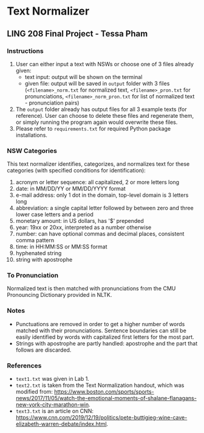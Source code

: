 # Text Normalizer
## LING 208 Final Project - Tessa Pham

### Instructions
1. User can either input a text with NSWs or choose one of 3 files already given:
    * text input: output will be shown on the terminal
    * given file: output will be saved in `output` folder with 3 files (`<filename>_norm.txt` for normalized text, `<filename>_pron.txt` for pronunciations, `<filename>_norm_pron.txt` for list of normalized text - pronunciation pairs)
2. The `output` folder already has output files for all 3 example texts (for reference). User can choose to delete these files and regenerate them, or simply running the program again would overwrite these files.
3. Please refer to `requirements.txt` for required Python package installations.

### NSW Categories
This text normalizer identifies, categorizes, and normalizes text for these categories (with specified conditions for identification):

1. acronym or letter sequence: all capitalized, 2 or more letters long
2. date: in MM/DD/YY or MM/DD/YYYY format
3. e-mail address: only 1 dot in the domain, top-level domain is 3 letters long
4. abbreviation: a single capital letter followed by between zero and three lower case letters and a period
5. monetary amount: in US dollars, has '$' prepended
6. year: 19xx or 20xx, interpreted as a number otherwise
7. number: can have optional commas and decimal places, consistent comma pattern
8. time: in HH:MM:SS or MM:SS format
9. hyphenated string
10. string with apostrophe

### To Pronunciation
Normalized text is then matched with pronunciations from the CMU Pronouncing Dictionary provided in NLTK.

### Notes
* Punctuations are removed in order to get a higher number of words matched with their pronunciations. Sentence boundaries can still be easily identified by words with capitalized first letters for the most part.
* Strings with apostrophe are partly handled: apostrophe and the part that follows are discarded.

### References
* `text1.txt` was given in Lab 1.
* `text2.txt` is taken from the Text Normalization handout, which was modified from: https://www.boston.com/sports/sports-news/2017/11/05/watch-the-emotional-moments-of-shalane-flanagans-new-york-city-marathon-win.
* `text3.txt` is an article on CNN: https://www.cnn.com/2019/12/19/politics/pete-buttigieg-wine-cave-elizabeth-warren-debate/index.html.



